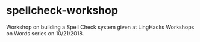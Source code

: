 # spellcheck-workshop
Workshop on building a Spell Check system given at LingHacks Workshops on Words series on 10/21/2018.
